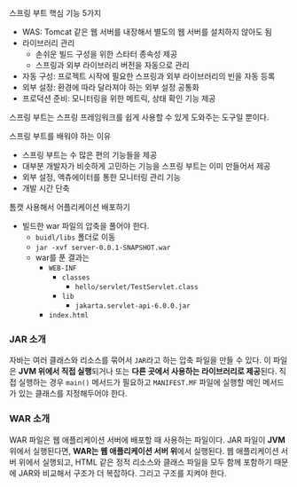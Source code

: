 스프링 부트 핵심 기능 5가지
- WAS: Tomcat 같은 웹 서버를 내장해서 별도의 웹 서버를 설치하지 않아도 됨
- 라이브러리 관리 
  - 손쉬운 빌드 구성을 위한 스타터 종속성 제공 
  - 스프링과 외부 라이브러리 버전을 자동으로 관리 
- 자동 구성: 프로젝트 시작에 필요한 스프링과 외부 라이브러리의 빈을 자동 등록 
- 외부 설정: 환경에 따라 달라져야 하는 외부 설정 공통화 
- 프로덕션 준비: 모니터링을 위한 메트릭, 상태 확인 기능 제공 

스프링 부트는 스프링 프레임워크를 쉽게 사용할 수 있게 도와주는 도구일 뿐이다. 

스프링 부트를 배워야 하는 이유
- 스프링 부트는 수 많은 편의 기능들을 제공 
- 대부분 개발자가 비슷하게 고민하는 기능을 스프링 부트는 이미 만들어서 제공 
- 외부 설정, 액츄에이터를 통한 모니터링 관리 기능 
- 개발 시간 단축 


톰캣 사용해서 어플리케이션 배포하기 
- 빌드한 war 파일의 압축을 풀어야 한다.  
  - ```buidl/libs``` 폴더로 이동 
  - ```jar -xvf server-0.0.1-SNAPSHOT.war```
  - war를 푼 결과는 
    - ```WEB-INF```
      - ```classes```
        - ```hello/servlet/TestServlet.class```
      - ```lib```
        - ```jakarta.servlet-api-6.0.0.jar```
    - ```index.html```

### JAR 소개 
자바는 여러 클래스와 리소스를 묶어서 ```JAR```라고 하는 압축 파일을 만들 수 있다. 
이 파일은 **JVM 위에서 직접 실행**되거나 또는 **다른 곳에서 사용하는 라이브러리로 제공**된다. 
직접 실행하는 경우 ```main()``` 메서드가 필요하고 ```MANIFEST.MF``` 파일에 실행할 메인 메서드가 있는 클래스를 지정해두어야 한다. 

### WAR 소개 
WAR 파일은 웹 애플리케이션 서버에 배포할 때 사용하는 파일이다. 
JAR 파일이 **JVM** 위에서 실행된다면, **WAR는 웹 애플리케이션 서버 위**에서 실행된다. 
웹 애플리케이션 서버 위에서 실행되고, HTML 같은 정적 리소스와 클래스 파일을 모두 함께 포함하기 때문에 JAR와 비교해서 구조가 더 복잡하다. 
그리고 구조를 지켜야 한다. 

